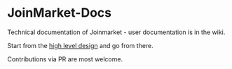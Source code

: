 # JoinMarket-Docs
Technical documentation of Joinmarket - user documentation is in the wiki.

Start from the [high level design](/High-level-design.md) and go from there.

Contributions via PR are most welcome.
